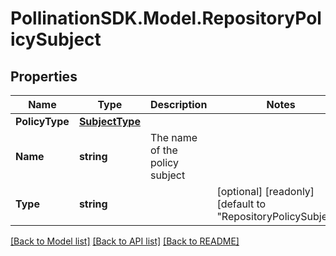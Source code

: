 
# PollinationSDK.Model.RepositoryPolicySubject

## Properties

Name | Type | Description | Notes
------------ | ------------- | ------------- | -------------
**PolicyType** | [**SubjectType**](SubjectType.md) |  | 
**Name** | **string** | The name of the policy subject | 
**Type** | **string** |  | [optional] [readonly] [default to "RepositoryPolicySubject"]

[[Back to Model list]](../README.md#documentation-for-models)
[[Back to API list]](../README.md#documentation-for-api-endpoints)
[[Back to README]](../README.md)

